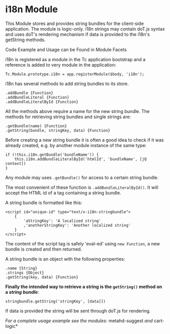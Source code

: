 # i18n Module

This Module stores and provides string bundles for the client-side application. The module is logic-only. i18n strings
may contain doT.js syntax and uses doT's rendering mechanism if data is provided to the i18n's getString methods.

Code Example and Usage can be Found in Module Facets

i18n is registered as a module in the Tc application bootstrap and a reference is added to very module in the
application:

    Tc.Module.prototype.i18n = app.registerModule($body, 'i18n');

i18n has several methods to add string bundles to its store.

	.addBundle {Function}
	.addBundleLiteral {Function}
	.addBundleLiteralById {Function}

All the methods above require a name for the new string bundle. The methods for retrieving string bundles and single
strings are:

	.getBundle(name) {Function}
	.getString(bundle, stringKey, data) {Function}

Before creating a new string bundle it is often a good idea to check if it was already created, e.g. by another module
instance of the same type:

	if (!this.i18n.getBundle('bundleName')) {
		this.i18n.addBundleLiteralById('htmlId', 'bundleName', [jQ context])
	}

Any module may uses `.getBundle()` for access to a certain string bundle.

The most convenient of these function is `.addBundleLiteralById()`. It will accept the HTML id of a tag containing a string
bundle.

A string bundle is formatted like this:

	<script id="unique-id" type="text/x-i18n-stringbundle">
		{
			'aStringKey': 'A localized string'
			,'anotherStringKey': 'Another localized string'
		}
	</script>

The content of the script tag is safely 'eval-ed' using `new Function`, a new bundle is created and then returned.

A string bundle is an object with the following properties:

	.name {String}
	.strings {Object}
	.getString(key, data) {Function}

**Finally the intended way to retrieve a string is the `getString()` method on a *string bundle***:

	stringbundle.getString('stringKey', [data]])

If data is provided the string will be sent through doT.js for rendering.

*For a complete usage example see the modules:* metahd-suggest *and* cart-logic*